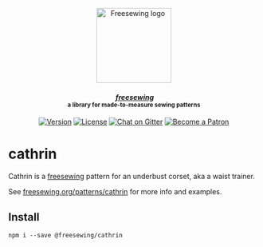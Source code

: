 <p align="center">
  <a title="Go to freesewing.org" href="https://freesewing.org/"><img src="https://freesewing.org/img/logo/black.svg" align="center" width="150px" alt="Freesewing logo"/></a>
</p>
<h4 align="center"><em>&nbsp;<a title="Go to freesewing.org" href="https://freesewing.org/">freesewing</a></em>
<br><sup>a library for made-to-measure sewing patterns</sup>
</h4>
<p align="center">
  <a href="https://www.npmjs.com/package/@freesewing/cathrin"><img src="https://badgen.net/npm/v/@freesewing/cathrin" alt="Version"></a>
  <a href="https://www.npmjs.com/package/@freesewing/cathrin"><img src="https://badgen.net/npm/license/@freesewing/cathrin" alt="License"></a>
  <a href="https://gitter.im/freesewing/freesewing"><img src="https://badgen.net/badge/chat/on%20Gitter/cyan" alt="Chat on Gitter"></a>
  <a href="https://freesewing.org/patrons/join"><img src="https://badgen.net/badge/become/a%20Patron/FF5B77" alt="Become a Patron"></a>
</p>

# cathrin

Cathrin is a [freesewing](https://github.com/freesewing/freesewing) pattern
for an underbust corset, aka a waist trainer.

See [freesewing.org/patterns/cathrin](https://freesewing.org/patterns/cathrin)
for more info and examples.

## Install

```
npm i --save @freesewing/cathrin
```

